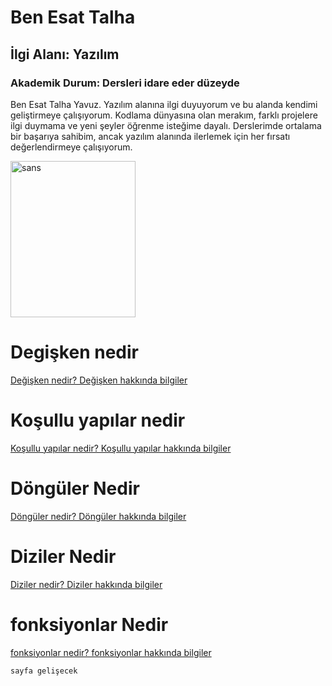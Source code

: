# Ben Esat Talha
## İlgi Alanı: Yazılım
### Akademik Durum: Dersleri idare eder düzeyde

Ben Esat Talha Yavuz.
Yazılım alanına ilgi duyuyorum ve bu alanda kendimi geliştirmeye çalışıyorum.
Kodlama dünyasına olan merakım, farklı projelere ilgi duymama ve yeni şeyler öğrenme isteğime dayalı.
Derslerimde ortalama bir başarıya sahibim, ancak yazılım alanında ilerlemek için her fırsatı değerlendirmeye çalışıyorum.

<img src="https://media1.tenor.com/m/Kmvz_nzTHmUAAAAd/sans.gif" alt="sans" width="200" height="250">


# Degişken nedir

[Değişken nedir? Değişken hakkında bilgiler](degişken.md)

# Koşullu yapılar nedir

[Koşullu yapılar nedir? Koşullu yapılar hakkında bilgiler](koşulluyapılar.md)

# Döngüler Nedir

[Döngüler nedir? Döngüler hakkında bilgiler](döngüler.md)

# Diziler Nedir

[Diziler nedir? Diziler hakkında bilgiler](diziler.md)

# fonksiyonlar Nedir

[fonksiyonlar nedir? fonksiyonlar hakkında bilgiler](fonksiyonlar.md)

`sayfa gelişecek`
